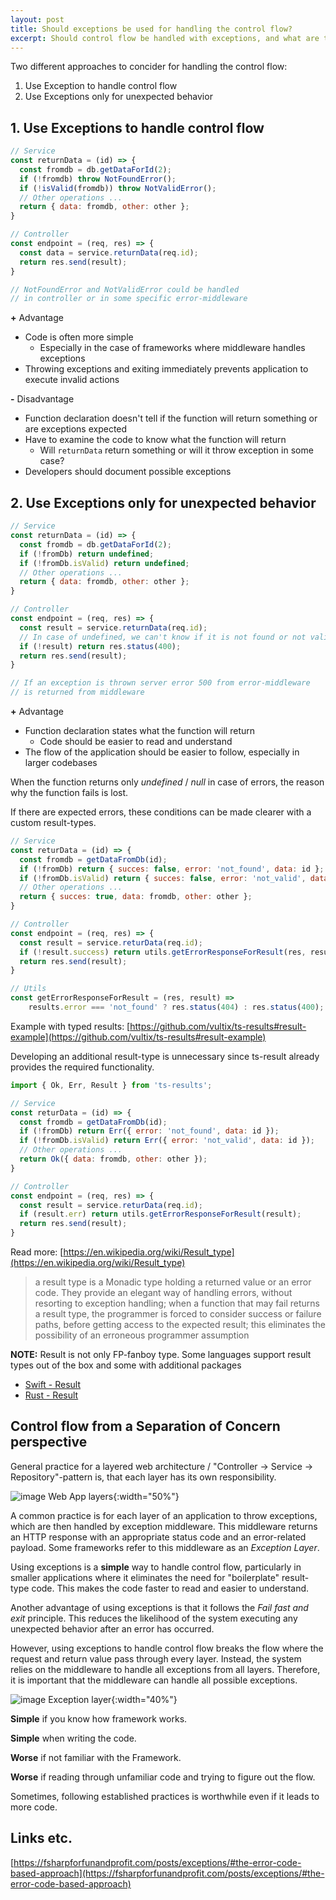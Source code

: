 ```yaml
---
layout: post
title: Should exceptions be used for handling the control flow?
excerpt: Should control flow be handled with exceptions, and what are the arguments for and against this approach?
---
```


Two different approaches to concider for handling the control flow:

1. Use Exception to handle control flow
2. Use Exceptions only for unexpected behavior

## 1. Use Exceptions to handle control flow

```js
// Service
const returnData = (id) => {
  const fromdb = db.getDataForId(2);
  if (!fromdb) throw NotFoundError();
  if (!isValid(fromdb)) throw NotValidError();
  // Other operations ...
  return { data: fromdb, other: other };
}

// Controller
const endpoint = (req, res) => {
  const data = service.returnData(req.id);
  return res.send(result);
}

// NotFoundError and NotValidError could be handled 
// in controller or in some specific error-middleware
```

__\+__ Advantage
  * Code is often more simple
    * Especially in the case of frameworks where middleware handles exceptions
  * Throwing exceptions and exiting immediately prevents application to execute invalid actions 

__\-__ Disadvantage
  * Function declaration doesn't tell if the function will return something or are exceptions expected
  * Have to examine the code to know what the function will return
    * Will `returnData` return something or will it throw exception in some case?
  * Developers should document possible exceptions

## 2. Use Exceptions only for unexpected behavior

```js
// Service
const returnData = (id) => {
  const fromdb = db.getDataForId(2);
  if (!fromDb) return undefined;
  if (!fromDb.isValid) return undefined;
  // Other operations ...
  return { data: fromdb, other: other };
}

// Controller
const endpoint = (req, res) => {
  const result = service.returnData(req.id);
  // In case of undefined, we can't know if it is not found or not valid :(
  if (!result) return res.status(400);
  return res.send(result);
}

// If an exception is thrown server error 500 from error-middleware
// is returned from middleware
```

__\+__  Advantage
  * Function declaration states what the function will return
    * Code should be easier to read and understand
  * The flow of the application should be easier to follow, especially in larger codebases

When the function returns only _undefined_ / _null_ in case of errors, the reason why the function fails is lost.

If there are expected errors, these conditions can be made clearer with a custom result-types.

```js
// Service
const returData = (id) => {
  const fromdb = getDataFromDb(id);
  if (!fromDb) return { succes: false, error: 'not_found', data: id };
  if (!fromDb.isValid) return { succes: false, error: 'not_valid', data: id };
  // Other operations ...
  return { succes: true, data: fromdb, other: other };
}

// Controller
const endpoint = (req, res) => {
  const result = service.returData(req.id);
  if (!result.success) return utils.getErrorResponseForResult(res, result);
  return res.send(result);
}

// Utils
const getErrorResponseForResult = (res, result) => 
	results.error === 'not_found' ? res.status(404) : res.status(400);
```

Example with typed results: [https://github.com/vultix/ts-results#result-example](https://github.com/vultix/ts-results#result-example)

Developing an additional result-type is unnecessary since ts-result already provides the required functionality.

```js
import { Ok, Err, Result } from 'ts-results';

// Service
const returData = (id) => {
  const fromdb = getDataFromDb(id);
  if (!fromDb) return Err({ error: 'not_found', data: id });
  if (!fromDb.isValid) return Err({ error: 'not_valid', data: id });
  // Other operations ...
  return Ok({ data: fromdb, other: other });
}

// Controller
const endpoint = (req, res) => {
  const result = service.returData(req.id);
  if (result.err) return utils.getErrorResponseForResult(result);
  return res.send(result);
}
```

Read more: [https://en.wikipedia.org/wiki/Result_type](https://en.wikipedia.org/wiki/Result_type)

> a result type is a Monadic type holding a returned value or an error code. They provide an elegant way of handling errors, without resorting to exception handling; when a function that may fail returns a result type, the programmer is forced to consider success or failure paths, before getting access to the expected result; this eliminates the possibility of an erroneous programmer assumption

__NOTE:__ Result is not only FP-fanboy type. Some languages support result types out of the box and some with additional packages
* [Swift - Result](https://developer.apple.com/documentation/swift/result)
* [Rust - Result](https://doc.rust-lang.org/std/result/)


## Control flow from a Separation of Concern perspective

General practice for a layered web architecture / "Controller -> Service -> Repository"-pattern is, that each layer has its own responsibility.

![image Web App layers](/images/posts/exceptions/web-app-layers.png){:width="50%"}

A common practice is for each layer of an application to throw exceptions, which are then handled by exception middleware. This middleware returns an HTTP response with an appropriate status code and an error-related payload. Some frameworks refer to this middleware as an _Exception Layer_.

Using exceptions is a **simple** way to handle control flow, particularly in smaller applications where it eliminates the need for "boilerplate" result-type code. This makes the code faster to read and easier to understand.

Another advantage of using exceptions is that it follows the _Fail fast and exit_ principle. This reduces the likelihood of the system executing any unexpected behavior after an error has occurred.

However, using exceptions to handle control flow breaks the flow where the request and return value pass through every layer. Instead, the system relies on the middleware to handle all exceptions from all layers. Therefore, it is important that the middleware can handle all possible exceptions.

![image Exception layer](/images/posts/exceptions/exception-layers.png){:width="40%"}

**Simple** if you know how framework works. 

**Simple** when writing the code.

**Worse** if not familiar with the Framework. 

**Worse** if reading through unfamiliar code and trying to figure out the flow.

Sometimes, following established practices is worthwhile even if it leads to more code.

## Links etc.

[https://fsharpforfunandprofit.com/posts/exceptions/#the-error-code-based-approach](https://fsharpforfunandprofit.com/posts/exceptions/#the-error-code-based-approach)